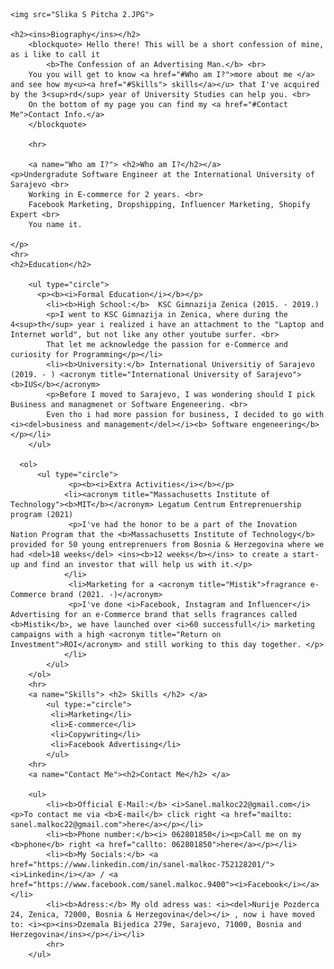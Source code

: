 <html lang="en"></html>
<html>
    <head>
        <meta charset="utf-8">
        <title>Sanel Malkoc CV/Resume</title>
        <!--
        Name: Sanel Malkoc
        Course: CS 412 - Web aplication Development (1) and (2)
        Assignment: Lab 1.2
        Due Date 22/10/2021
        Pourpose: DEMO for basics of HTML
    -->
    </head>
<body>

    <img src="Slika S Pitcha 2.JPG">

    <h2><ins>Biography</ins></h2>
        <blockquote> Hello there! This will be a short confession of mine, as i like to call it 
            <b>The Confession of an Advertising Man.</b> <br>
        You you will get to know <a href="#Who am I?">more about me </a> and see how my<u><a href="#Skills"> skills</a></u> that I've acquired by the 3<sup>rd</sup> year of University Studies can help you. <br>
        On the bottom of my page you can find my <a href="#Contact Me">Contact Info.</a>
        </blockquote>

        <hr>

        <a name="Who am I?"> <h2>Who am I?</h2></a>
    <p>Undergradute Software Engineer at the International University of Sarajevo <br>
        Working in E-commerce for 2 years. <br>
        Facebook Marketing, Dropshipping, Influencer Marketing, Shopify Expert <br>
        You name it.

    </p>
    <hr>
    <h2>Education</h2>
    
        <ul type="circle">
          <p><b><i>Formal Education</i></b></p>  
            <li><b>High School:</b>  KSC Gimnazija Zenica (2015. - 2019.)
            <p>I went to KSC Gimnazija in Zenica, where during the 4<sup>th</sup> year i realized i have an attachment to the "Laptop and Internet world", but not like any other youtube surfer. <br>
            That let me acknowledge the passion for e-Commerce and curiosity for Programming</p></li>
            <li><b>University:</b> International Universitiy of Sarajevo (2019. - ) <acronym title="International University of Sarajevo"><b>IUS</b></acronym>
            <p>Before I moved to Sarajevo, I was wondering should I pick Business and managmenet or Software Engeneering. <br>
            Even tho i had more passion for business, I decided to go with <i><del>business and management</del></i><b> Software engeneering</b> </p></li>
        </ul>
        
      <ol> 
          <ul type="circle">
                 <p><b><i>Extra Activities</i></b></p>
                <li><acronym title="Massachusetts Institute of Technology"><b>MIT</b></acronym> Legatum Centrum Entreprenuership program (2021) 
                 <p>I've had the honor to be a part of the Inovation Nation Program that the <b>Massachusetts Institute of Technology</b> provided for 50 young entreprenuers from Bosnia & Herzegovina where we had <del>18 weeks</del> <ins><b>12 weeks</b></ins> to create a start-up and find an investor that will help us with it.</p>
                </li>
                 <li>Marketing for a <acronym title="Mistik">fragrance e-Commerce brand (2021. -)</acronym>
                 <p>I've done <i>Facebook, Instagram and Influencer</i> Advertising for an e-Commerce brand that sells fragrances called <b>Mistik</b>, we have launched over <i>60 successfull</i> marketing campaigns with a high <acronym title="Return on Investment">ROI</acronym> and still working to this day together. </p>
                </li>
            </ul>
        </ol>
        <hr>
        <a name="Skills"> <h2> Skills </h2> </a>
            <ul type:="circle">
             <li>Marketing</li>
             <li>E-commerce</li>
             <li>Copywriting</li>
             <li>Facebook Advertising</li>
            </ul>
        <hr>
        <a name="Contact Me"><h2>Contact Me</h2> </a>
        
        <ul>
            <li><b>Official E-Mail:</b> <i>Sanel.malkoc22@gmail.com</i><p>To contact me via <b>E-mail</b> click right <a href="mailto: sanel.malkoc22@gmail.com">here</a></p></li>
            <li><b>Phone number:</b><i> 062801850</i><p>Call me on my <b>phone</b> right <a href="callto: 062801850">here</a></p></li>
            <li><b>My Socials:</b> <a href="https://www.linkedin.com/in/sanel-malkoc-752128201/"><i>Linkedin</i></a> / <a href="https://www.facebook.com/sanel.malkoc.9400"><i>Facebook</i></a></li>
            <li><b>Adress:</b> My old adress was: <i><del>Nurije Pozderca 24, Zenica, 72000, Bosnia & Herzegovina</del></i> , now i have moved to: <i><p><ins>Dzemala Bijedica 279e, Sarajevo, 71000, Bosnia and Herzegovina</ins></p></i></li>
            <hr>
        </ul>

 </body>
</html>
